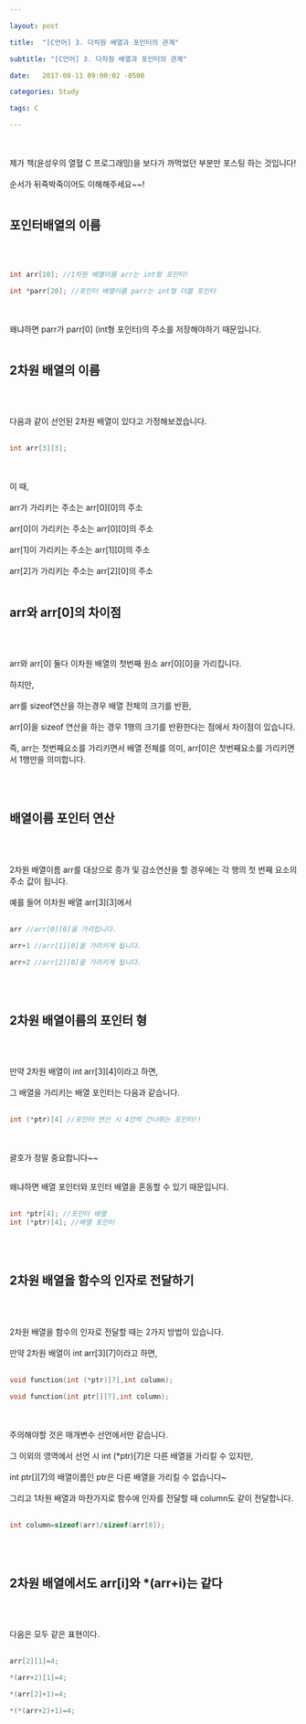```yaml
---

layout: post

title:  "[C언어] 3. 다차원 배열과 포인터의 관계"

subtitle: "[C언어] 3. 다차원 배열과 포인터의 관계"

date:   2017-08-11 09:00:02 -0500

categories: Study

tags: C

---
```




<br>
<br>
제가 책(윤성우의 열혈 C 프로그래밍)을 보다가 까먹었던 부분만 포스팅 하는 것입니다!
<br>
<br>
순서가 뒤죽박죽이어도 이해해주세요~~!
<br>
<br>

## 포인터배열의 이름

<br>
<br>


```cpp
int arr[10]; //1차원 배열이름 arr는 int형 포인터!

int *parr[20]; //포인터 배열이름 parr는 int형 더블 포인터
```

<br>
<br>
왜냐하면 parr가 parr[0] (int형 포인터)의 주소를 저장해야하기 때문입니다. 

<br>
<br>

## 2차원 배열의 이름 

<br>
<br>

다음과 같이 선언된 2차원 배열이 있다고 가정해보겠습니다.
<br>
<br>

```cpp
int arr[3][3];
```

<br>
<br>
이 때,
<br> 
<br>
arr가 가리키는 주소는 arr[0][0]의 주소
<br>
<br>
arr[0]이 가리키는 주소는 arr[0][0]의 주소
<br>
<br>
arr[1]이 가리키는 주소는 arr[1][0]의 주소
<br>
<br>
arr[2]가 가리키는 주소는 arr[2][0]의 주소  

<br>
<br>

## arr와 arr[0]의 차이점

<br>
<br>

arr와 arr[0] 둘다 이차원 배열의 첫번째 원소 arr[0][0]을 가리킵니다.
<br>
<br>
하지만,
<br>
<br> 
arr를 sizeof연산을 하는경우 배열 전체의 크기를 반환,
<br>
<br>
arr[0]을 sizeof 연산을 하는 경우 1행의 크기를 반환한다는 점에서 차이점이 있습니다.
<br>
<br>
즉, arr는 첫번째요소를 가리키면서 배열 전체를 의미, arr[0]은 첫번째요소를 가리키면서 1행만을 의미합니다.

<br>
<br>

## 배열이름 포인터 연산
<br>
<br>

2차원 배열이름 arr를 대상으로 증가 및 감소연산을 할 경우에는 각 행의 첫 번째 요소의 주소 값이 됩니다.
<br>
<br>
예를 들어 이차원 배열 arr[3][3]에서
<br>
<br>

```cpp
arr //arr[0][0]을 가리킵니다.

arr+1 //arr[1][0]을 가리키게 됩니다.

arr+2 //arr[2][0]을 가리키게 됩니다.
```

<br>
<br>

## 2차원 배열이름의 포인터 형
<br>
<br>

만약 2차원 배열이 int arr[3][4]이라고 하면,
<br>
<br>
그 배열을 가리키는 배열 포인터는 다음과 같습니다.
<br>
<br>

```cpp
int (*ptr)[4] //포인터 연산 시 4칸씩 건너뛰는 포인터!!
```

<br>
<br>
괄호가 정말 중요합니다~~
<br>
<br> 

왜냐하면 배열 포인터와 포인터 배열을 혼동할 수 있기 때문입니다.
<br>
<br>

```cpp
int *ptr[4]; //포인터 배열
int (*ptr)[4]; //배열 포인터
```


<br>
<br>

## 2차원 배열을 함수의 인자로 전달하기
<br>
<br>

2차원 배열을 함수의 인자로 전달할 때는 2가지 방법이 있습니다.
<br>
<br>
만약 2차원 배열이 int arr[3][7]이라고 하면,
<br>
<br>

```cpp
void function(int (*ptr)[7],int column);

void function(int ptr[][7],int column);
```
<br>
<br>
주의해야할 것은 매개변수 선언에서만 같습니다.
<br>
<br>
그 이외의 영역에서 선언 시 int (*ptr)[7]은 다른 배열을 가리킬 수 있지만,
<br>
<br>
int ptr[][7]의 배열이름인 ptr은 다른 배열을 가리킬 수 없습니다~
<br>
<br>
그리고 1차원 배열과 마찬가지로 함수에 인자를 전달할 때 column도 같이 전달합니다.
<br>
<br>

```cpp
int column=sizeof(arr)/sizeof(arr[0]);
```

<br>
<br>

## 2차원 배열에서도 arr[i]와 *(arr+i)는 같다

<br>
<br>

다음은 모두 같은 표현이다.
<br>
<br>

```cpp
arr[2][1]=4;

*(arr+2)[1]=4;

*(arr[2]+1)=4;

*(*(arr+2)+1)=4;
```

